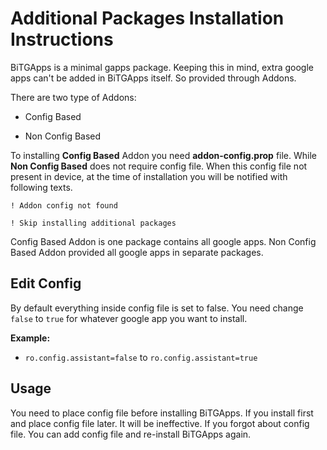 # Additional Packages Installation Instructions

BiTGApps is a minimal gapps package. Keeping this in mind, extra google apps can't be added in BiTGApps itself. So provided through Addons.

There are two type of Addons:

* Config Based

* Non Config Based

To installing **Config Based** Addon you need **addon-config.prop** file. While **Non Config Based** does not require config file.
When this config file not present in device, at the time of installation you will be notified with following texts.

```! Addon config not found```

```! Skip installing additional packages```

Config Based Addon is one package contains all google apps. Non Config Based Addon provided all google apps in separate packages.

## Edit Config

By default everything inside config file is set to false. You need change `false` to `true` for whatever google app you want to install.

**Example:**

* `ro.config.assistant=false` to `ro.config.assistant=true`

## Usage

You need to place config file before installing BiTGApps. If you install first and place config file later. It will be ineffective.
If you forgot about config file. You can add config file and re-install BiTGApps again.

